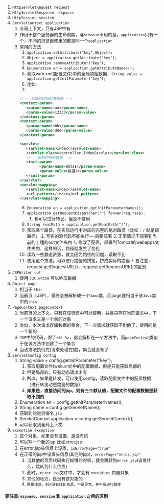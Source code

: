 
1. `HttpServletRequest request`
2. `HttpServletResponse response`
3. `HttpSession session`
4. `ServletContext application`
   1. 全局上下文，只有JSP中有
   2. 作用于整个服务器的生命周期，与session不用的是，`application`只有一个，不同的浏览器使用的都是同一个`application`
   3. 常用的方法
      1. `application.setAttribute("key",Object);`
		2. `Object = application.getAttribute("key");`
		3. `application.removeAttributer("key");`
		4. `Enumeration en = application.getAttributeNames();`
		5. 获取web.xml(配置文件)中的全局初始数据，`String value = application.getInitParameter("key");`
         1. 比如:
         2. 
         ```xml
         <!-- 全局的初始配置数据 -->
         <context-param>
            <param-name>aaa</param-name>
            <param-value>12333</param-value>
         </context-param>
         <context-param>
            <param-name>bbb</param-name>
            <param-value>ddd</param-value>
         </context-param>

         <servlet>
            <servlet-name>index</servlet-name>
            <servlet-class>controller.IndexServlet</servlet-class>
            <!-- 局部的初始数据 -->
            <init-param>
                  <param-name>data1</param-name>
                  <param-value>数据1</param-value>
            </init-param>
         </servlet>
         <servlet-mapping>
            <servlet-name>index</servlet-name>
            <url-pattern>/index</url-pattern>
         </servlet-mapping>
         ```
		6. `Enumeration en = application.getInitParameterNames();`
      7. `application.getRequestDispatcher("").forwar(req,resp);`
         1. 也可以进行转发，但是不常用
		8. `String realPath = application.getRealPath("/");`
         1. 获取某个路径，在实际运行中对应的完整的绝对路径（比如：`/` 就是跟路径）
			2. 写完的源代码不能执行---需要部署
			3. 正常情况下部署到当前的工程的out文件夹内
			4. 修改了配置，部署到Tomcat的webapps文件夹内，这样的话，路径就发生了变化
         5. 读取一些静态资源，就会因为路径的问题，读取不到
         6. 使用这个方法，可以进行路径的拼接，拼成实际的路径
			7. 要注意，request.getRequestURL()、request.getRequestURI();的区别
5. `JSPWriter out`
   1. 使用 `out.write` 可以响应数据
6. `Object page`
   1. 相当于 `this`
   2. 当前页（JSP），最终会被解析成一个`Java`类，而page就相当于该`Java`类中的`this`
7. `PageContext pageContext`
   1. 当前页的上下文，只有在该页面中可以使用，并且只存在当前请求中，下一个请求又是一个新的对象
   2. 类似，本次请求存储数据的集合，下一次请求就获取不到他了，使用的是一个新的
   3. `JSP`中的代码，除了`<%! %>`，都会解析在一个方法中，而`pageContext`类似于在该方法中创建了一个集合
   4. 当该方法执行完(请求处理完成)，集合就没有了
8. `ServletConfig config`
   1. String value = config.getInitParameter("key");
      1. 获取配置文件(web.xml)中的配置数据，但是只能获取局部的
      2. 但是局部的，只有动态请求才有
      3. 所以，如果是转发，可以使用config，读取配置文件中的配置数据（进行转发动态路径的数据）
      4. **如果是，直接访问的jsp，则有三个默认值，配置文件的配置数据是获取不到的**
	2. Enumeration en = config.getInitParameterNames();
	3. String name = config.getServletName();
      1. 获取到的是后缀名 `jsp`
	4. ServletContext application = config.getServletContext();
      1. 可以获取到全局上下文
9. `Exception exception`
   1. 这个对象，如果没有设置，是没有的
   2. 可以写一个新的jsp	比如error.jsp
   3. 在error.jsp头信息上设置，`isErrorPage="true"`
   4. 在正常的jsp中设置头信息(其他的jsp)，`errorPage="error.jsp"`
      1. 当其他的页面代码执行报错的时候，就会跳转到`error.jsp`(设置什么，跳转到什么位置)
      2. 此时，`error.jsp`文件中，才会有 `exception` 内置对象
      3. 其他的地方，是没有该对象的
		4. `需要注意，404没有找到资源，不是异常，并不会进行跳转`




#### 要注意`response`、`session` 和 `application` 之间的区别
